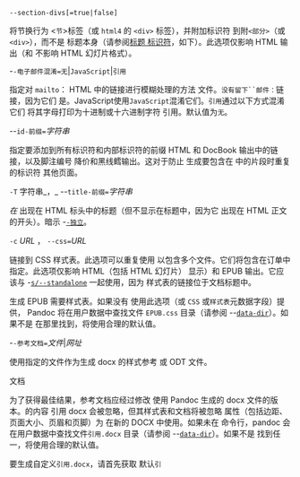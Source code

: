 `--section-divs[=true|false]`

将节换行为 <`节`>标签（或 `html4` 的 `<div>` 标签），并附加标识符 到附`<部分>`（或`<div>`），而不是 标题本身（请参阅[标题 标识符](https://pandoc.org/MANUAL.html#heading-identifiers)，如下）。此选项仅影响 HTML 输出（和 不影响 HTML 幻灯片格式）。

-`-电子邮件混淆=无`|`JavaScript`|`引用`

指定对 `mailto`： HTML 中的链接进行模糊处理的方法 文件。`没有留下``邮件：`链接，因为它们 是。JavaScript使用`JavaScript`混淆它们。`引用`通过以下方式混淆它们 将其字母打印为十进制或十六进制字符 引用。默认值为`无`。

--`id-前缀=`_字符串_

指定要添加到所有标识符和内部标识符的前缀 HTML 和 DocBook 输出中的链接，以及脚注编号 降价和黑线鳕输出。这对于防止 生成要包含在 中的片段时重复的标识符 其他页面。

`-T` 字符串_，_ --`title-前缀=`_字符串_

_在_ 出现在 HTML 标头中的标题（但不显示在标题中，因为它 出现在 HTML 正文的开头）。暗示 -[`-独立`](https://pandoc.org/MANUAL.html#option--standalone)。

`-c` _URL_ ， `--css=`_URL_

链接到 CSS 样式表。此选项可以重复使用 以包含多个文件。它们将包含在订单中 指定。此选项仅影响 HTML（包括 HTML 幻灯片） 显示）和 EPUB 输出。它应该与 -[`s/--standalone`](https://pandoc.org/MANUAL.html#option--standalone) 一起使用，因为 样式表的链接位于文档标题中。

生成 EPUB 需要样式表。如果没有 使用此选项（或 `CSS` 或`样式表`元数据字段）提供， Pandoc 将在用户数据中查找文件 `EPUB.css` 目录（请参阅 --[`data-dir`](https://pandoc.org/MANUAL.html#option--data-dir)）。如果不是 在那里找到，将使用合理的默认值。

-`-参考文档=`_文件_|_网址_

使用指定的文件作为生成 docx 的样式参考 或 ODT 文件。

文档

为了获得最佳结果，参考文档应经过修改 使用 Pandoc 生成的 docx 文件的版本。的内容 引用 docx 会被忽略，但其样式表和文档将被忽略 属性（包括边距、页面大小、页眉和页脚）为 在新的 DOCX 中使用。如果未在 命令行，pandoc 会在用户数据中查找文件`引用.docx` 目录（请参阅 --[`data-dir`](https://pandoc.org/MANUAL.html#option--data-dir)）。如果不是 找到任一，将使用合理的默认值。

要生成自定义`引用.docx`，请首先获取 默认`引`